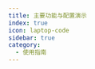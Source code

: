 ```yaml
---
title: 主要功能与配置演示
index: true
icon: laptop-code
sidebar: true
category:
  - 使用指南
---
```


<Catalog />
